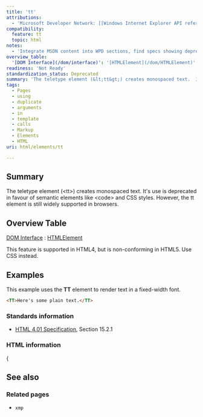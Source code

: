```yaml
---
title: 'tt'
attributions:
  - 'Microsoft Developer Network: [[Windows Internet Explorer API reference](http://msdn.microsoft.com/en-us/library/ie/hh828809%28v=vs.85%29.aspx) Article]'
compatibility:
  feature: tt
  topic: html
notes:
  - 'Integrate MSDN content into WPD sections, find specs showing deprecated status, create live example comparing deprecated and recommended ways to create monospaced text'
overview_table:
  '[DOM Interface](/dom/interface)': '[HTMLElement](/dom/HTMLElement)'
readiness: 'Not Ready'
standardization_status: Deprecated
summary: 'The teletype element (&lt;tt&gt;) creates monospaced text.  It''s use is deprecated in favour of semantic elements like &lt;code&gt; and CSS styles.  However, the tt element is still widely supported in browsers.'
tags:
  - Pages
  - using
  - duplicate
  - arguments
  - in
  - template
  - calls
  - Markup
  - Elements
  - HTML
uri: html/elements/tt

---
```

## Summary

The teletype element (&lt;tt&gt;) creates monospaced text. It's use is deprecated in favour of semantic elements like &lt;code&gt; and CSS styles. However, the tt element is still widely supported in browsers.

## Overview Table

[DOM Interface](/dom/interface)
:   [HTMLElement](/dom/HTMLElement)

This feature is supported in HTML4, but is non-conforming in HTML5. Use CSS instead.

## Examples

This example uses the **TT** element to render text in a fixed-width font.

``` html
<TT>Here's some plain text.</TT>
```

### Standards information

-   [HTML 4.01 Specification](http://go.microsoft.com/fwlink/p/?linkid=25320), Section 15.2.1

### HTML information

{

## See also

### Related pages

-   `xmp`
